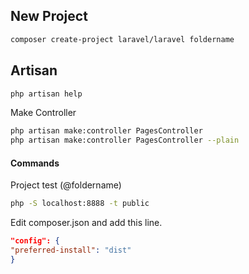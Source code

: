 ## New Project
```sh
composer create-project laravel/laravel foldername
```

## Artisan
```sh
php artisan help
```

Make Controller
```sh
php artisan make:controller PagesController
php artisan make:controller PagesController --plain
```

#### Commands
Project test (@foldername)
```sh
php -S localhost:8888 -t public
```

Edit composer.json and add this line.
```json
"config": {
"preferred-install": "dist"
}
```
